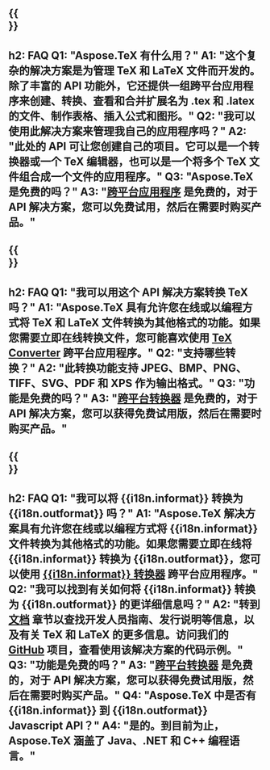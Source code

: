 ﻿---
translation: true
deploy: false
---

{{<section faq>}}
---
h2: FAQ
Q1: "Aspose.TeX 有什么用？"
A1: "这个复杂的解决方案是为管理 TeX 和 LaTeX 文件而开发的。除了丰富的 API 功能外，它还提供一组跨平台应用程序来创建、转换、查看和合并扩展名为 .tex 和 .latex 的文件、制作表格、插入公式和图形。"
Q2: "我可以使用此解决方案来管理我自己的应用程序吗？"
A2: "此处的 API 可让您创建自己的项目。它可以是一个转换器或一个 TeX 编辑器，也可以是一个将多个 TeX 文件组合成一个文件的应用程序。"
Q3: "Aspose.TeX 是免费的吗？"
A3: "[跨平台应用程序](https://products.aspose.app/tex/applications) 是免费的，对于 API 解决方案，您可以免费试用，然后在需要时购买产品。"
---

{{<section faq-converter>}}
---
h2: FAQ
Q1: "我可以用这个 API 解决方案转换 TeX 吗？"
A1: "Aspose.TeX 具有允许您在线或以编程方式将 TeX 和 LaTeX 文件转换为其他格式的功能。如果您需要立即在线转换文件，您可能喜欢使用 [TeX Converter](https://products.aspose.app/tex/conversion/) 跨平台应用程序。"
Q2: "支持哪些转换？"
A2: "此转换功能支持 JPEG、BMP、PNG、TIFF、SVG、PDF 和 XPS 作为输出格式。"
Q3: "功能是免费的吗？"
A3: "[跨平台转换器](https://products.aspose.app/tex/conversion) 是免费的，对于 API 解决方案，您可以获得免费试用版，然后在需要时购买产品。"
---

{{<section faq-converter-child>}}
---
h2: FAQ
Q1: "我可以将 {{i18n.informat}} 转换为 {{i18n.outformat}} 吗？"
A1: "Aspose.TeX 解决方案具有允许您在线或以编程方式将 {{i18n.informat}} 文件转换为其他格式的功能。如果您需要立即在线将 {{i18n.informat}} 转换为 {{i18n.outformat}}，您可以使用 [{{i18n.informat}} 转换器](https://products.aspose.app/tex/转换/{{i18n.informatlower}}) 跨平台应用程序。"
Q2: "我可以找到有关如何将 {{i18n.informat}} 转换为 {{i18n.outformat}} 的更详细信息吗？"
A2: "转到 [文档](https://docs.aspose.com/tex/) 章节以查找开发人员指南、发行说明等信息，以及有关 TeX 和 LaTeX 的更多信息。访问我们的 [GitHub](https://github.com/aspose-tex) 项目，查看使用该解决方案的代码示例。"
Q3: "功能是免费的吗？"
A3: "[跨平台转换器](https://products.aspose.app/tex/conversion) 是免费的，对于 API 解决方案，您可以获得免费试用版，然后在需要时购买产品。"
Q4: "Aspose.TeX 中是否有 {{i18n.informat}} 到 {{i18n.outformat}} Javascript API？"
A4: "是的。到目前为止，Aspose.TeX 涵盖了 Java、.NET 和 C++ 编程语言。"
---

